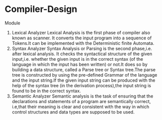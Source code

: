 # Compiler-Design

Module
1. Lexical Analyzer
Lexical Analysis is the first phase of compiler also known as scanner. It converts the input program into a sequence of Tokens.It can be implemented with the Deterministic finite Automata.
2. Syntax Analyzer
Syntax Analysis or Parsing is the second phase,i.e. after lexical analysis. It checks the syntactical structure of the given input,i.e. whether the given input is in the correct syntax (of the language in which the input has been written) or not.It does so by building a data structure, called a Parse tree or Syntax tree.The parse tree is constructed by using the pre-defined Grammar of the language and the input string.If the given input string can be produced with the help of the syntax tree (in the derivation process),the input string is found to be in the correct syntax.
3. Semantic Analyzer
Semantic analysis is the task of ensuring that the declarations and statements of a program are semantically correct, i.e,that their meaning is clear and consistent with the way in which control structures and data types are supposed to be used.

